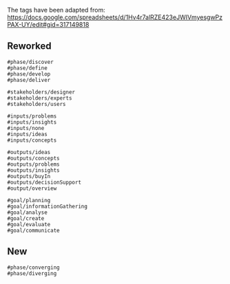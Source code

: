 
The tags have been adapted from: https://docs.google.com/spreadsheets/d/1Hv4r7alRZE423eJWIVmyesgwPzPAX-UY/edit#gid=317149818
## Reworked
```
#phase/discover
#phase/define
#phase/develop
#phase/deliver

#stakeholders/designer
#stakeholders/experts
#stakeholders/users

#inputs/problems
#inputs/insights
#inputs/none
#inputs/ideas
#inputs/concepts

#outputs/ideas
#outputs/concepts
#outputs/problems
#outputs/insights
#outputs/buyIn
#outputs/decisionSupport 
#output/overview

#goal/planning
#goal/informationGathering
#goal/analyse
#goal/create
#goal/evaluate
#goal/communicate

```
## New 
```
#phase/converging
#phase/diverging

```